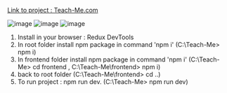 [Link to project : Teach-Me.com](https://teach-me-bc4bcbfc9897.herokuapp.com/)

![image](https://github.com/OrelDamti/Teach-Me/assets/92372014/e2fb0b41-b289-43fb-b57f-fc01e0639813)
![image](https://github.com/OrelDamti/Teach-Me/assets/92372014/0db6509f-ccdf-4169-826d-4194ec02c7ba)
![image](https://github.com/OrelDamti/Teach-Me/assets/92372014/715ce05a-e52b-4d1c-8465-b223c6c8f20b)



1.  Install in your browser : Redux DevTools
2.  In root folder install npm package in command 'npm i' (C:\Teach-Me> npm i)
3.  In frontend folder install npm package in command 'npm i' (C:\Teach-Me> cd frontend , C:\Teach-Me\frontend> npm i)
4.  back to root folder (C:\Teach-Me\frontend> cd ..)
5.  To run project : npm run dev. (C:\Teach-Me> npm run dev)
